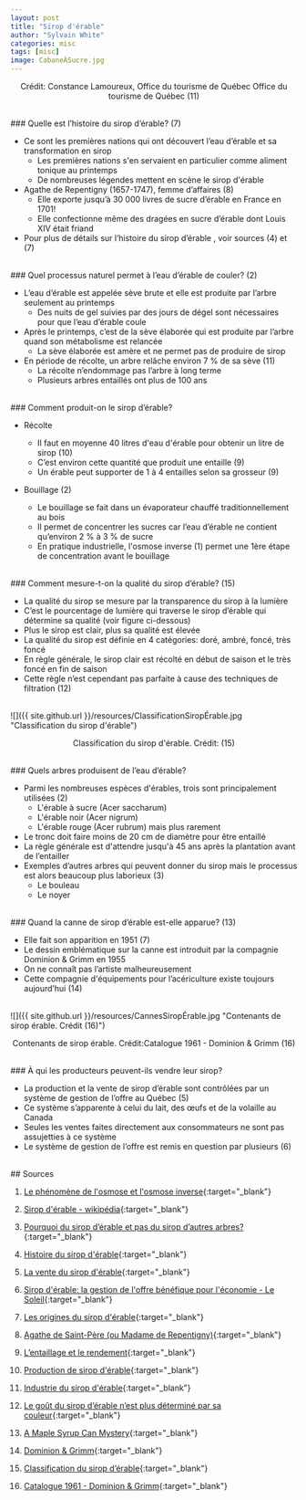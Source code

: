 ```yaml
---
layout: post
title: "Sirop d'érable"
author: "Sylvain White"
categories: misc
tags: [misc]
image: CabaneÀSucre.jpg
---
```

<p style="text-align: center;">Crédit: Constance Lamoureux, Office du tourisme de Québec Office du tourisme de Québec (11)</p>

<br/>
### Quelle est l’histoire du sirop d’érable? (7)

* Ce sont les premières nations qui ont découvert l’eau d’érable et sa transformation en sirop
    * Les premières nations s'en servaient en particulier comme aliment tonique au printemps
	* De nombreuses légendes mettent en scène le sirop d'érable
* Agathe de Repentigny (1657-1747), femme d’affaires (8)
    * Elle exporte jusqu’à 30 000 livres de sucre d’érable en France en 1701!
	* Elle confectionne même des dragées en sucre d’érable dont Louis XIV était friand
* Pour plus de détails sur l’histoire du sirop d’érable , voir sources (4) et (7)

<br/>
### Quel processus naturel permet à l’eau d’érable de couler? (2)

* L’eau d’érable est appelée sève brute et elle est produite par l’arbre seulement au printemps
	* Des nuits de gel suivies par des jours de dégel sont nécessaires pour que l’eau d’érable coule
* Après le printemps, c’est de la sève élaborée qui est produite par l’arbre quand son métabolisme est relancée
	* La sève élaborée est amère et ne permet pas de produire de sirop
* En période de récolte, un arbre relâche environ 7 % de sa sève (11)
	* La récolte n’endommage pas l’arbre à long terme
	* Plusieurs arbres entaillés ont plus de 100 ans

<br/>
### Comment produit-on le sirop d’érable?

* Récolte
    * Il faut en moyenne 40 litres d'eau d'érable pour obtenir un litre de sirop (10)
    * C’est environ cette quantité que produit une entaille (9) 
    * Un érable peut supporter de 1 à 4 entailles selon sa grosseur (9)

* Bouillage (2)
    * Le bouillage se fait dans un évaporateur chauffé traditionnellement au bois
    * Il permet de concentrer les sucres car l’eau d’érable ne contient qu’environ 2 % à 3 % de sucre
    * En pratique industrielle, l'osmose inverse (1) permet une 1ère étape de concentration avant le bouillage

<br/>
### Comment mesure-t-on la qualité du sirop d’érable? (15)

* La qualité du sirop se mesure par la transparence du sirop à la lumière
* C’est le pourcentage de lumière qui traverse le sirop d’érable qui détermine sa qualité (voir figure ci-dessous)
* Plus le sirop est clair, plus sa qualité est élevée
* La qualité du sirop est définie en 4 catégories: doré, ambré, foncé, très foncé
* En règle générale, le sirop clair est récolté en début de saison et le très foncé en fin de saison
* Cette règle n’est cependant pas parfaite à cause des techniques de filtration (12)  

<br/>
![]({{ site.github.url }}/resources/ClassificationSiropÉrable.jpg "Classification du sirop d'érable")

<p style="text-align: center;">Classification du sirop d'érable. Crédit: (15)</p>

<br/>
### Quels arbres produisent de l’eau d’érable?

* Parmi les nombreuses espèces d'érables, trois sont principalement utilisées (2)
    * L'érable à sucre (Acer saccharum)
    * L'érable noir (Acer nigrum) 
    * L'érable rouge (Acer rubrum) mais plus rarement
* Le tronc doit faire moins de 20 cm de diamètre pour être entaillé
* La règle générale est d'attendre jusqu'à 45 ans après la plantation avant de l’entailler
* Exemples d’autres arbres qui peuvent donner du sirop mais le processus est alors beaucoup plus laborieux (3)
    * Le bouleau
    * Le noyer

<br/>
### Quand la canne de sirop d’érable est-elle apparue? (13)

* Elle fait son apparition en 1951 (7)
* Le dessin emblématique sur la canne est introduit par la compagnie Dominion & Grimm en 1955
* On ne connaît pas l’artiste malheureusement
* Cette compagnie d'équipements pour l’acériculture existe toujours aujourd’hui (14)

<br/>
![]({{ site.github.url }}/resources/CannesSiropÉrable.jpg "Contenants de sirop érable. Crédit (16)")

<p style="text-align: center;">Contenants de sirop érable. Crédit:Catalogue 1961 - Dominion & Grimm (16)</p>

<br/>
### À qui les producteurs peuvent-ils vendre leur sirop?

* La production et la vente de sirop d’érable sont contrôlées par un système de gestion de l’offre au Québec (5)
* Ce système s’apparente à celui du lait, des œufs et de la volaille au Canada
* Seules les ventes faites directement aux consommateurs ne sont pas assujetties à ce système
* Le système de gestion de l’offre est remis en question par plusieurs (6)

<br/>
## Sources

1. [Le phénomène de l'osmose et l'osmose inverse](https://www.youtube.com/watch?v=IsBaWQjF2TY){:target="_blank"}

2. [Sirop d'érable - wikipédia](https://fr.wikipedia.org/wiki/Sirop_d%27%C3%A9rable){:target="_blank"}

3. [Pourquoi du sirop d’érable et pas du sirop d’autres arbres?](https://ici.radio-canada.ca/ohdio/premiere/emissions/les-annees-lumiere/segments/chronique/111998/science-sirop-erable-seve-photosynthese){:target="_blank"}

4. [Histoire du sirop d'érable](https://erableduquebec.ca/a-propos/histoire/){:target="_blank"}

5. [La vente du sirop d'érable](https://ppaq.ca/fr/vente-achat/vente-sirop-erable/){:target="_blank"}

6. [Sirop d'érable: la gestion de l'offre bénéfique pour l'économie - Le Soleil](https://www.lesoleil.com/2017/06/11/sirop-derable-la-gestion-de-loffre-benefique-pour-leconomie-d2e5af7ac1a2592e143d87fe7c72b03f/){:target="_blank"}

7. [Les origines du sirop d'érable](https://ppaq.ca/fr/sirop-erable/origines/){:target="_blank"}

8. [Agathe de Saint-Père (ou Madame de Repentigny)](https://fr.wikipedia.org/wiki/Agathe_de_Saint-P%C3%A8re){:target="_blank"}

9. [L’entaillage et le rendement](https://www.agrireseau.net/erable/documents/acer15.pdf){:target="_blank"}

10. [Production de sirop d'érable](https://scienceerable.ca/a-propos/production-erable/){:target="_blank"}

11. [Industrie du sirop d'érable](https://www.thecanadianencyclopedia.ca/fr/article/acericulture){:target="_blank"}

12. [Le goût du sirop d’érable n’est plus déterminé par sa couleur](https://ici.radio-canada.ca/ohdio/premiere/emissions/les-eclaireurs/segments/entrevue/108133/sirop-erable-stephane-guay-pastilles-gout-saveurs){:target="_blank"}

13. [A Maple Syrup Can Mystery](https://maplesyruphistory.com/2021/11/20/a-maple-syrup-can-mystery-new-discoveries-on-the-beginnings-of-the-iconic-quebec-can/){:target="_blank"}

14. [Dominion & Grimm](https://www.dominiongrimm.ca){:target="_blank"}

15. [Classification du sirop d’érable](https://www.lafermemartinette.com/categories-du-sirop-derable/){:target="_blank"}

16. [Catalogue 1961 - Dominion & Grimm](https://www.dominiongrimm.ca/DATA/VINTAGECAT/18_fr~v~catalogue-1961.pdf){:target="_blank"}